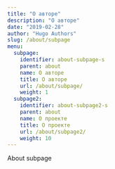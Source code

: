 ```yaml
---
title: "О авторе"
description: "О авторе"
date: "2019-02-28"
author: "Hugo Authors"
slug: /about/subpage
menu:
  subpage:
    identifier: about-subpage-s
    parent: about
    name: О авторе
    title: О авторе
    url: /about/subpage/
    weight: 1
  subpage2:
    identifier: about-subpage2-s
    parent: about
    name: О проекте
    title: О проекте
    url: /about/subpage2/
    weight: 10
---
```


About subpage
